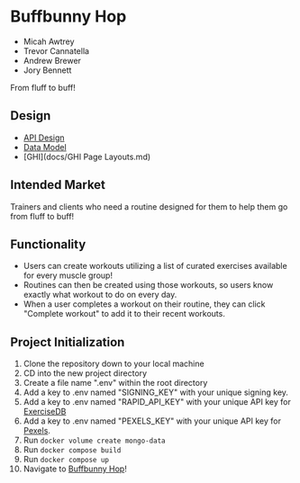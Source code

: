 # Buffbunny Hop

- Micah Awtrey
- Trevor Cannatella
- Andrew Brewer
- Jory Bennett

From fluff to buff!

## Design

 - [API Design](docs/api.md)
 - [Data Model](docs/data-model.md)
 - [GHI](docs/GHI Page Layouts.md)

## Intended Market

Trainers and clients who need a routine designed for them to help them go from fluff to buff!

## Functionality

- Users can create workouts utilizing a list of curated exercises available for every muscle group!
- Routines can then be created using those workouts, so users know exactly what workout to do on every day.
- When a user completes a workout on their routine, they can click "Complete workout" to add it to their recent workouts.

## Project Initialization

1. Clone the repository down to your local machine
2. CD into the new project directory
3. Create a file name ".env" within the root directory
4. Add a key to .env named "SIGNING_KEY" with your unique signing key.
5. Add a key to .env named "RAPID_API_KEY" with your unique API key for [ExerciseDB](https://rapidapi.com/justin-WFnsXH_t6/api/exercisedb/pricing)
6. Add a key to .env named "PEXELS_KEY" with your unique API key for [Pexels](https://www.pexels.com/api/).
7. Run `docker volume create mongo-data`
8. Run `docker compose build`
9. Run `docker compose up`
10. Navigate to [Buffbunny Hop](http://localhost:5173/)!
